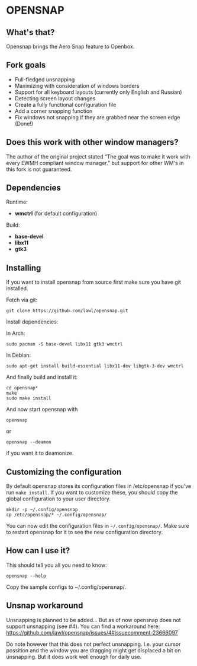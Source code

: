 OPENSNAP
==========

What's that?
------------
Opensnap brings the Aero Snap feature to Openbox.

Fork goals
------------

* Full-fledged unsnapping
* Maximizing with consideration of windows borders
* Support for all keyboard layouts (currently only English and Russian)
* Detecting screen layout changes
* Сreate a fully functional configuration file
* Add a corner snapping function
* Fix windows not snapping if they are grabbed near the screen edge (Done!)


Does this work with other window managers?
------------------------------------------
The author of the original project stated “The goal was to make it work with every EWMH compliant window manager.” but support for other WM's in this fork is not guaranteed.

Dependencies
-------------
Runtime:
* __wmctrl__ (for default configuration)

Build:
* __base-devel__
* __libx11__
* __gtk3__

Installing
----------
If you want to install opensnap from source first make sure you have git installed.

Fetch via git:

    git clone https://github.com/lawl/opensnap.git

Install dependencies:

In Arch:

    sudo pacman -S base-devel libx11 gtk3 wmctrl

In Debian:

    sudo apt-get install build-essential libx11-dev libgtk-3-dev wmctrl

And finally build and install it:

    cd opensnap*
    make
    sudo make install

And now start opensnap with

    opensnap

or

    opensnap --deamon

if you want it to deamonize.
    
Customizing the configuration
-----------------------------
By default opensnap stores its configuration files in /etc/opensnap if you've run `make install`.
If you want to customize these, you should copy the global configuration to your user directory.

    mkdir -p ~/.config/opensnap
    cp /etc/opensnap/* ~/.config/opensnap/

You can now edit the configuration files in `~/.config/opensnap/`. Make sure to restart opensnap for it to see the new configuration directory.

How can I use it?
-----------------
This should tell you all you need to know:

    opensnap --help

Copy the sample configs to ~/.config/opensnap/.

Unsnap workaround
-----------------

Unsnapping is planned to be added...
But as of now opensnap does not support unsnapping (see #4).
You can find a workaround here: https://github.com/lawl/opensnap/issues/4#issuecomment-23666097

Do note however that this does not perfect unsnapping. I.e. your cursor possition and the window you are dragging might get displaced a bit on unsnapping. But it does work well enough for daily use.
